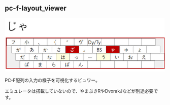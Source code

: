 ## pc-f-layout_viewer

![screenshot](screenshot.jpg)

PC-F配列の入力の様子を可視化するビュワー。

エミュレータは搭載していないので、やまぶきRやDvorakJなどが別途必要です。
